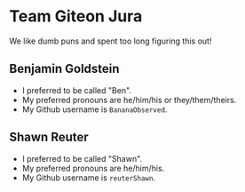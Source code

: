 # Team Giteon Jura

We like dumb puns and spent too long figuring this out!

## Benjamin Goldstein

* I preferred to be called "Ben".
* My preferred pronouns are he/him/his or they/them/theirs.
* My Github username is `BananaObserved`.

## Shawn Reuter 

* I preferred to be called "Shawn".
* My preferred pronouns are he/him/his.
* My Github username is `reuterShawn`.
